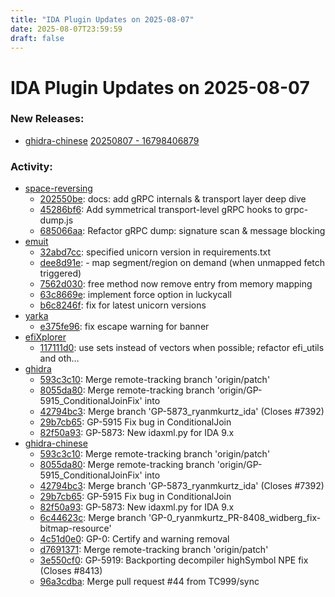 ```yaml
---
title: "IDA Plugin Updates on 2025-08-07"
date: 2025-08-07T23:59:59
draft: false
---
```


# IDA Plugin Updates on 2025-08-07

### New Releases:
  - [ghidra-chinese](https://github.com/TC999/ghidra-chinese) [20250807 - 16798406879](https://github.com/TC999/ghidra-chinese/releases/tag/20250807-16798406879)

### Activity:
  - [space-reversing](https://github.com/19h/space-reversing)
    - [202550be](https://github.com/19h/space-reversing/commit/202550beb1d513ea56c0ae93b17695eb78fcb103): docs: add gRPC internals & transport layer deep dive
    - [45286bf6](https://github.com/19h/space-reversing/commit/45286bf627caaf5990c32d9cc78ae69a781a87aa): Add symmetrical transport-level gRPC hooks to grpc-dump.js
    - [685066aa](https://github.com/19h/space-reversing/commit/685066aafa3d352bce603c93ff1639f560ee83fc): Refactor gRPC dump: signature scan & message blocking
  - [emuit](https://github.com/AzzOnFire/emuit)
    - [32abd7cc](https://github.com/AzzOnFire/emuit/commit/32abd7cc463b3929b647e77dc5c4e783185f3da8): specified unicorn version in requirements.txt
    - [dee8d91e](https://github.com/AzzOnFire/emuit/commit/dee8d91ec69b62d35e4571fdfabcc8e211153b55): - map segment/region on demand (when unmapped fetch triggered)
    - [7562d030](https://github.com/AzzOnFire/emuit/commit/7562d0306a00e3ecd4a78512a47a6f4b18fe8d19): free method now remove entry from memory mapping
    - [63c8669e](https://github.com/AzzOnFire/emuit/commit/63c8669e9c046e8c2e4e97532b48fe182c3924b7): implement force option in luckycall
    - [b6c8246f](https://github.com/AzzOnFire/emuit/commit/b6c8246f6b99f2604ca4c2971db0f9cf43bfbdcb): fix for latest unicorn versions
  - [yarka](https://github.com/AzzOnFire/yarka)
    - [e375fe96](https://github.com/AzzOnFire/yarka/commit/e375fe967f741318006784f106a86d67b400ce56): fix escape warning for banner
  - [efiXplorer](https://github.com/binarly-io/efiXplorer)
    - [117111d0](https://github.com/binarly-io/efiXplorer/commit/117111d0e3820f35ee7625d92778cc8ea644e296): use sets instead of vectors when possible; refactor efi_utils and oth…
  - [ghidra](https://github.com/NationalSecurityAgency/ghidra)
    - [593c3c10](https://github.com/NationalSecurityAgency/ghidra/commit/593c3c10e92b683e2a103cfc30df7cffa8c77e33): Merge remote-tracking branch 'origin/patch'
    - [8055da80](https://github.com/NationalSecurityAgency/ghidra/commit/8055da80b8d6200361cb62ab5c4f306d5905c4e1): Merge remote-tracking branch 'origin/GP-5915_ConditionalJoinFix' into
    - [42794bc3](https://github.com/NationalSecurityAgency/ghidra/commit/42794bc3fa63b707eba3bf055228b12d3085f5eb): Merge branch 'GP-5873_ryanmkurtz_ida' (Closes #7392)
    - [29b7cb65](https://github.com/NationalSecurityAgency/ghidra/commit/29b7cb655283c124b4d999e8b3d45c58e7004b69): GP-5915 Fix bug in ConditionalJoin
    - [82f50a93](https://github.com/NationalSecurityAgency/ghidra/commit/82f50a930539f9d43052adb0b29836e8e486410d): GP-5873: New idaxml.py for IDA 9.x
  - [ghidra-chinese](https://github.com/TC999/ghidra-chinese)
    - [593c3c10](https://github.com/TC999/ghidra-chinese/commit/593c3c10e92b683e2a103cfc30df7cffa8c77e33): Merge remote-tracking branch 'origin/patch'
    - [8055da80](https://github.com/TC999/ghidra-chinese/commit/8055da80b8d6200361cb62ab5c4f306d5905c4e1): Merge remote-tracking branch 'origin/GP-5915_ConditionalJoinFix' into
    - [42794bc3](https://github.com/TC999/ghidra-chinese/commit/42794bc3fa63b707eba3bf055228b12d3085f5eb): Merge branch 'GP-5873_ryanmkurtz_ida' (Closes #7392)
    - [29b7cb65](https://github.com/TC999/ghidra-chinese/commit/29b7cb655283c124b4d999e8b3d45c58e7004b69): GP-5915 Fix bug in ConditionalJoin
    - [82f50a93](https://github.com/TC999/ghidra-chinese/commit/82f50a930539f9d43052adb0b29836e8e486410d): GP-5873: New idaxml.py for IDA 9.x
    - [6c44623c](https://github.com/TC999/ghidra-chinese/commit/6c44623c414dc93518967ac8063a9dd008175d69): Merge branch 'GP-0_ryanmkurtz_PR-8408_widberg_fix-bitmap-resource'
    - [4c51d0e0](https://github.com/TC999/ghidra-chinese/commit/4c51d0e02c205802286ebadf9f906e6f2e807d53): GP-0: Certify and warning removal
    - [d7691371](https://github.com/TC999/ghidra-chinese/commit/d769137130411465e80b8884534447013aa9a979): Merge remote-tracking branch 'origin/patch'
    - [3e550cf0](https://github.com/TC999/ghidra-chinese/commit/3e550cf08f8dca6786233971374f44d30ec7cd06): GP-5919: Backporting decompiler highSymbol NPE fix (Closes #8413)
    - [96a3cdba](https://github.com/TC999/ghidra-chinese/commit/96a3cdbad9b13b47cdc5f78e56305c073be141e3): Merge pull request #44 from TC999/sync

<style>
/* wider content, default is 36em, which is a better text reading width */
nav.container,
main.container {
  max-width: 42em;
}

</style>
